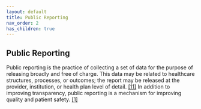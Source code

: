 ```yaml
---
layout: default
title: Public Reporting
nav_order: 2
has_children: true
---
```


## Public Reporting

Public reporting is the practice of collecting a set of data for the purpose of releasing broadly and free of charge. This data may be related to healthcare structures, processes, or outcomes; the report may be released at the provider, institution, or health plan level of detail. [[11]](https://rauchb.github.io/HCM-5101/sources.html#11) In addition to improving transparency, public reporting is a mechanism for improving quality and patient safety. [[1]](https://rauchb.github.io/HCM-5101/sources.html#1) 


